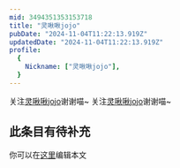 ```yaml
---
mid: 3494351353153718
title: "灵啾啾jojo"
pubDate: "2024-11-04T11:22:13.919Z"
updatedDate: "2024-11-04T11:22:13.919Z"
profile:
  {
    Nickname: ["灵啾啾jojo"],
  }
---
```


关注[灵啾啾jojo](https://space.bilibili.com/3494351353153718)谢谢喵~ 关注[灵啾啾jojo](https://space.bilibili.com/3494351353153718)谢谢喵~

## 此条目有待补充
你可以在[这里](https://github.com/Yuhanawa/VTuber.ICU-Content/edit/master/v/灵啾啾jojo/index.md)编辑本文
